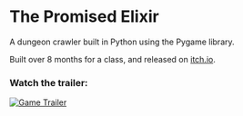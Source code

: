 # The Promised Elixir
 
A dungeon crawler built in Python using the Pygame library.

Built over 8 months for a class, and released on [itch.io](https://unsynx.itch.io/the-promised-elixir-dungeon-hop).

### Watch the trailer:

[![Game Trailer](https://img.youtube.com/vi/7q_sOSFLWEY/0.jpg)](https://www.youtube.com/watch?v=7q_sOSFLWEY)
